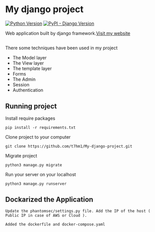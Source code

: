 # My django project
[![Python Version](https://img.shields.io/badge/python-3.6-brightgreen.svg)](https://python.org)
[![PyPI - Django Version](https://img.shields.io/pypi/djversions/djangorestframework.svg)](https://djangoproject.com)

Web application built by django framework.[Visit my website](https://cotp.pythonanywhere.com/)

##
There some techniques have been used in my project
  * The Model layer
  * The View layer
  * The template layer
  * Forms
  * The Admin
  * Session
  * Authentication
	
## Running project
Install require packages

	pip install -r requirements.txt

Clone project to your computer

	git clone https://github.com/t7hm1/My-django-project.git

Migrate project

	python3 manage.py migrate
		
Run your server on your localhost

	python3 manage.py runserver

## Dockarized the Application

	Update the phantomsec/settings.py file. Add the IP of the host ( Public IP in case of AWS or Cloud ).

	Added the dockerfile and docker-compose.yaml
